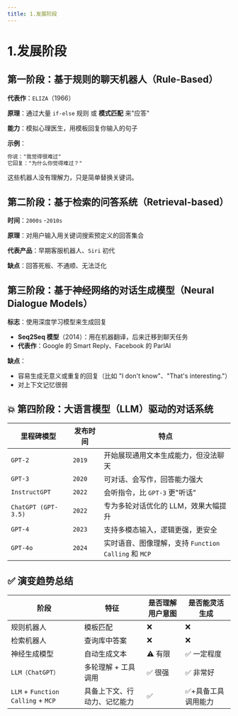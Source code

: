 ```yaml
---
title: 1.发展阶段
---
```

#  1.发展阶段

## 第一阶段：基于规则的聊天机器人（Rule-Based）

**代表作**：`ELIZA`（1966）

**原理**：通过大量 `if-else` 规则 或 **模式匹配** 来"应答"

**能力**：模拟心理医生，用模板回复你输入的句子

**示例**：

```txt
你说："我觉得很难过"
它回复："为什么你觉得难过？"
```

这些机器人没有理解力，只是简单替换关键词。

## 第二阶段：基于检索的问答系统（Retrieval-based）

**时间**：`2000s` -`2010s`

**原理**：对用户输入用关键词搜索预定义的回答集合

**代表产品**：早期客服机器人、`Siri` 初代

**缺点**：回答死板、不通顺、无法泛化

## 第三阶段：基于神经网络的对话生成模型（Neural Dialogue Models）

**标志**：使用深度学习模型来生成回复
  - **Seq2Seq 模型**（2014）：用在机器翻译，后来迁移到聊天任务
  - **代表作**：Google 的 Smart Reply、Facebook 的 ParlAI

**缺点**：
  - 容易生成无意义或重复的回复（比如 "I don't know"、"That's interesting."）
  - 对上下文记忆很弱

## 💥 第四阶段：大语言模型（LLM）驱动的对话系统

| 里程碑模型 | 发布时间 | 特点 |
| --- | --- | --- |
| `GPT-2` | `2019` | 开始展现通用文本生成能力，但没法聊天 |
| `GPT-3` | `2020` | 可对话、会写作，回答能力强大 |
| `InstructGPT` | `2022` | 会听指令，比 `GPT-3` 更"听话" |
| `ChatGPT (GPT-3.5)` | `2022` | 专为多轮对话优化的 LLM，效果大幅提升 |
| `GPT-4` | `2023` | 支持多模态输入，逻辑更强，更安全 |
| `GPT-4o` | `2024` | 实时语音、图像理解，支持 `Function Calling` 和 `MCP` |

## ✅ 演变趋势总结

| 阶段	| 特征	| 是否理解用户意图	| 是否能灵活生成 |
| --- | --- | --- | --- |
|规则机器人	| 模板匹配	| ❌	| ❌ |
|检索机器人	| 查询库中答案 |	❌ |	❌ |
|神经生成模型	| 自动生成文本 |	⚠️ 有限 |	✅ 一定程度 |
|`LLM（ChatGPT）`	| 多轮理解 + 工具调用	| ✅ 很强	| ✅ 非常好 |
|`LLM` + `Function Calling` + `MCP`	| 具备上下文、行动力、记忆能力 |	✅ |	✅+具备工具调用能力 |
